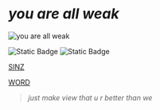 # *you are all weak*

![you are all weak](https://i.pinimg.com/564x/ad/35/37/ad3537ad5e99c5ec93802c641b8d3361.jpg)

![Static Badge](https://img.shields.io/badge/sins-gray?logo=telegram&link=https%3A%2F%2Ft.me%2Fsinzbtw)      ![Static Badge](https://img.shields.io/badge/word.exe-gray?logo=telegram&link=https%3A%2F%2Ft.me%2Fluaenjoyer)

 [SINZ](https://fakecrime.bio/sinz)

 [WORD](https://fakecrime.bio/word)

> *just make view that u r better than we*
